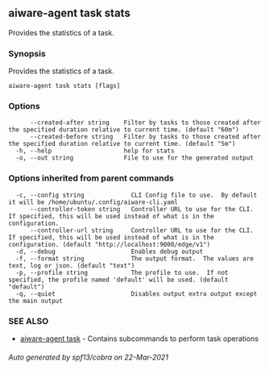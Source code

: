 ## aiware-agent task stats

Provides the statistics of a task.

### Synopsis

Provides the statistics of a task.

```
aiware-agent task stats [flags]
```

### Options

```
      --created-after string    Filter by tasks to those created after the specified duration relative to current time. (default "60m")
      --created-before string   Filter by tasks to those created after the specified duration relative to current time. (default "5m")
  -h, --help                    help for stats
  -o, --out string              File to use for the generated output
```

### Options inherited from parent commands

```
  -c, --config string             CLI Config file to use.  By default it will be /home/ubuntu/.config/aiware-cli.yaml
      --controller-token string   Controller URL to use for the CLI.  If specified, this will be used instead of what is in the configuration.
      --controller-url string     Controller URL to use for the CLI.  If specified, this will be used instead of what is in the configuration. (default "http://localhost:9000/edge/v1")
  -d, --debug                     Enables debug output
  -f, --format string             The output format.  The values are text, log or json. (default "text")
  -p, --profile string            The profile to use.  If not specified, the profile named 'default' will be used. (default "default")
  -q, --quiet                     Disables output extra output except the main output
```

### SEE ALSO

* [aiware-agent task](/cli/aiware-agent_task.md)	 - Contains subcommands to perform task operations

###### Auto generated by spf13/cobra on 22-Mar-2021
